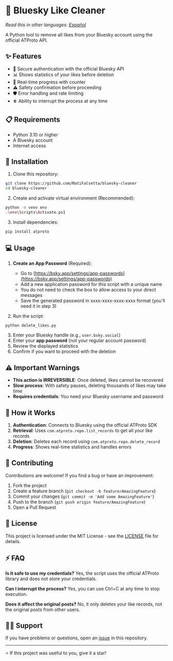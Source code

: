 # 🦋 Bluesky Like Cleaner

*Read this in other languages: [Español](README.es.md)*

A Python tool to remove all likes from your Bluesky account using the official ATProto API.

## ✨ Features

- 🔐 Secure authentication with the official Bluesky API
- 📊 Shows statistics of your likes before deletion
- 🔄 Real-time progress with counter
- ⚠️ Safety confirmation before proceeding
- 🛡️ Error handling and rate limiting
- ⏸️ Ability to interrupt the process at any time

## 📋 Requirements

- Python 3.10 or higher
- A Bluesky account
- Internet access

## 🚀 Installation

1. Clone this repository:
```bash
git clone https://github.com/MatiFalsetta/bluesky-cleaner
cd bluesky-cleaner
```

2. Create and activate virtual environment (Recommended):
```bash
python -m venv env
.\env\Scripts\Activate.ps1
```

3. Install dependencies:
```bash
pip install atproto
```

## 💻 Usage

1. **Create an App Password** (Required):
   - Go to [https://bsky.app/settings/app-passwords](https://bsky.app/settings/app-passwords)
   - Add a new application password for this script with a unique name
   - You do not need to check the box to allow access to your direct messages
   - Save the generated password in xxxx-xxxx-xxxx-xxxx format (you'll need it in step 3)

2. Run the script:
```bash
python delete_likes.py
```

3. Enter your Bluesky handle (e.g., `user.bsky.social`)
4. Enter your **app password** (not your regular account password)
5. Review the displayed statistics
6. Confirm if you want to proceed with the deletion

## ⚠️ Important Warnings

- **This action is IRREVERSIBLE**: Once deleted, likes cannot be recovered
- **Slow process**: With safety pauses, deleting thousands of likes may take time
- **Requires credentials**: You need your Bluesky username and password

## 🔧 How it Works

1. **Authentication**: Connects to Bluesky using the official ATProto SDK
2. **Retrieval**: Uses `com.atproto.repo.list_records` to get all your like records
3. **Deletion**: Deletes each record using `com.atproto.repo.delete_record`
4. **Progress**: Shows real-time statistics and handles errors

## 🤝 Contributing

Contributions are welcome! If you find a bug or have an improvement:

1. Fork the project
2. Create a feature branch (`git checkout -b feature/AmazingFeature`)
3. Commit your changes (`git commit -m 'Add some AmazingFeature'`)
4. Push to the branch (`git push origin feature/AmazingFeature`)
5. Open a Pull Request

## 📄 License

This project is licensed under the MIT License - see the [LICENSE](LICENSE) file for details.

## ⚡ FAQ

**Is it safe to use my credentials?**
Yes, the script uses the official ATProto library and does not store your credentials.

**Can I interrupt the process?**
Yes, you can use Ctrl+C at any time to stop execution.

**Does it affect the original posts?**
No, it only deletes your like records, not the original posts from other users.

## 🙋‍♂️ Support

If you have problems or questions, open an [issue](https://github.com/MatiFalsetta/bluesky-cleaner/issues) in this repository.

---

⭐ If this project was useful to you, give it a star!